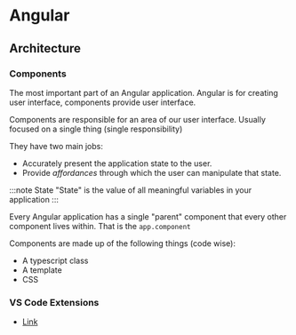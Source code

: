 # Angular

## Architecture

### Components

The most important part of an Angular application. Angular is for creating user interface, components provide user interface.

Components are responsible for an area of our user interface. Usually focused on a single thing (single responsibility)

They have two main jobs:

- Accurately present the application state to the user.
- Provide _affordances_ through which the user can manipulate that state.

:::note State
"State" is the value of all meaningful variables in your application
:::

Every Angular application has a single "parent" component that every other component lives within.
That is the `app.component`

Components are made up of the following things (code wise):

- A typescript class
- A template
- CSS

### VS Code Extensions

- [Link](https://github.com/hypertheory-reference/dot-files/tree/main/angular/.vscode)
